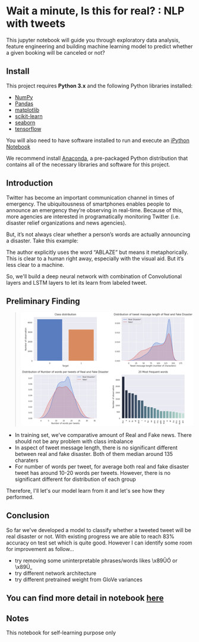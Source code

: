 # Wait a minute, Is this for real? : NLP with tweets 

This jupyter notebook will guide you through exploratory data analysis, feature engineering and building machine learning model to predict whether a given booking will be canceled or not?

## Install
This project requires **Python 3.x** and the following Python libraries installed:

- [NumPy](http://www.numpy.org/)
- [Pandas](http://pandas.pydata.org)
- [matplotlib](http://matplotlib.org/)
- [scikit-learn](http://scikit-learn.org/stable/)
- [seaborn](https://seaborn.pydata.org/)
- [tensorflow](https://www.tensorflow.org/)

You will also need to have software installed to run and execute an [iPython Notebook](http://ipython.org/notebook.html)

We recommend install [Anaconda](https://www.continuum.io/downloads), a pre-packaged Python distribution that contains all of the necessary libraries and software for this project.

## Introduction
Twitter has become an important communication channel in times of emergency. The ubiquitousness of smartphones enables people to announce an emergency they’re observing in real-time. Because of this, more agencies are interested in programatically monitoring Twitter (i.e. disaster relief organizations and news agencies).

But, it’s not always clear whether a person’s words are actually announcing a disaster. Take this example:

The author explicitly uses the word “ABLAZE” but means it metaphorically. This is clear to a human right away, especially with the visual aid. But it’s less clear to a machine.

So, we'll build a deep neural network with combination of Convolutional layers and LSTM layers to let its learn from labeled tweet.

 ## Preliminary Finding
 
>![EDA](https://github.com/Joeycooky/DataScience-portfolio/blob/master/Classification%20-%20Tweet%20message/EDA.png) 

* In training set, we've comparative amount of Real and Fake news. There should not be any problem with class imbalance
* In aspect of tweet message length, there is no significant different between real and fake disaster. Both of them median around 135 charaters
* For number of words per tweet, for average both real and fake disaster tweet has around 10-20 words per tweets. However, there is no significant different for distribution of each group

Therefore, I'll let's our model learn from it and let's see how they performed.

## Conclusion

So far we've developed a model to classify whether a tweeted tweet will be real disaster or not. With existing progress we are able to reach 83% accuracy on test set which is quite good. However I can identify some room for improvement as follow...

* try removing some uninterpretable phrases/words likes \x89ÛÓ or \x89Û_
* try different network architecture
* try different pretrained weight from GloVe variances

## You can find more detail in notebook [here](https://nbviewer.jupyter.org/github/Joeycooky/DataScience-portfolio/blob/master/Classification%20-%20Tweet%20message/wait-a-minute-is-this-for-real-nlp-with-tweets.ipynb)
## Notes
This notebook for self-learning purpose only
